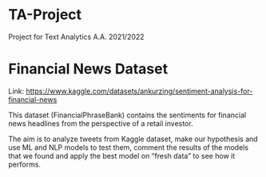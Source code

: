 # TA-Project

Project for Text Analytics A.A. 2021/2022

# Financial News Dataset

Link: https://www.kaggle.com/datasets/ankurzing/sentiment-analysis-for-financial-news

This dataset (FinancialPhraseBank) contains the sentiments for financial news headlines from the perspective of a retail investor.

The aim is to analyze tweets from Kaggle dataset, make our hypothesis and use ML and NLP models to test them, comment the results of the models that we found and apply the best model on “fresh data” to see how it performs.
